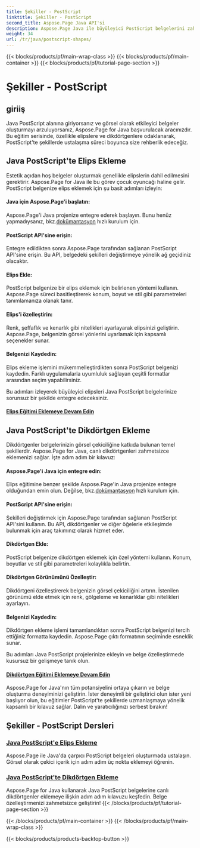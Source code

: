```yaml
---
title: Şekiller - PostScript
linktitle: Şekiller - PostScript
second_title: Aspose.Page Java API'si
description: Aspose.Page Java ile büyüleyici PostScript belgelerini zahmetsizce oluşturun. Elips ve dikdörtgen ekleme ve görsel olarak çekici içerik oluşturma konusundaki eğitimlere dalın.
weight: 34
url: /tr/java/postscript-shapes/
---
```


{{< blocks/products/pf/main-wrap-class >}}
{{< blocks/products/pf/main-container >}}
{{< blocks/products/pf/tutorial-page-section >}}

# Şekiller - PostScript


## giriiş

Java PostScript alanına giriyorsanız ve görsel olarak etkileyici belgeler oluşturmayı arzuluyorsanız, Aspose.Page for Java başvurulacak aracınızdır. Bu eğitim serisinde, özellikle elipslere ve dikdörtgenlere odaklanarak, PostScript'te şekillerde ustalaşma süreci boyunca size rehberlik edeceğiz.

## Java PostScript'te Elips Ekleme

Estetik açıdan hoş belgeler oluşturmak genellikle elipslerin dahil edilmesini gerektirir. Aspose.Page for Java ile bu görev çocuk oyuncağı haline gelir. PostScript belgenize elips eklemek için şu basit adımları izleyin:

#### Java için Aspose.Page'i başlatın:

 Aspose.Page'i Java projenize entegre ederek başlayın. Bunu henüz yapmadıysanız, bkz.[dokümantasyon](https://reference.aspose.com/page/java/) hızlı kurulum için.

#### PostScript API'sine erişin:
Entegre edildikten sonra Aspose.Page tarafından sağlanan PostScript API'sine erişin. Bu API, belgedeki şekilleri değiştirmeye yönelik ağ geçidiniz olacaktır.

#### Elips Ekle:
PostScript belgenize bir elips eklemek için belirlenen yöntemi kullanın. Aspose.Page süreci basitleştirerek konum, boyut ve stil gibi parametreleri tanımlamanıza olanak tanır.

#### Elips'i özelleştirin:
Renk, şeffaflık ve kenarlık gibi nitelikleri ayarlayarak elipsinizi geliştirin. Aspose.Page, belgenizin görsel yönlerini uyarlamak için kapsamlı seçenekler sunar.

#### Belgenizi Kaydedin:
Elips ekleme işlemini mükemmelleştirdikten sonra PostScript belgenizi kaydedin. Farklı uygulamalarla uyumluluk sağlayan çeşitli formatlar arasından seçim yapabilirsiniz.

Bu adımları izleyerek büyüleyici elipsleri Java PostScript belgelerinize sorunsuz bir şekilde entegre edeceksiniz.

#### [Elips Eğitimi Eklemeye Devam Edin](./add-ellipse/)

## Java PostScript'te Dikdörtgen Ekleme

Dikdörtgenler belgelerinizin görsel çekiciliğine katkıda bulunan temel şekillerdir. Aspose.Page for Java, canlı dikdörtgenleri zahmetsizce eklemenizi sağlar. İşte adım adım bir kılavuz:

#### Aspose.Page'i Java için entegre edin:
 Elips eğitimine benzer şekilde Aspose.Page'in Java projenize entegre olduğundan emin olun. Değilse, bkz.[dokümantasyon](https://reference.aspose.com/page/java/) hızlı kurulum için.

#### PostScript API'sine erişin:
Şekilleri değiştirmek için Aspose.Page tarafından sağlanan PostScript API'sini kullanın. Bu API, dikdörtgenler ve diğer öğelerle etkileşimde bulunmak için araç takımınız olarak hizmet eder.

#### Dikdörtgen Ekle:
PostScript belgenize dikdörtgen eklemek için özel yöntemi kullanın. Konum, boyutlar ve stil gibi parametreleri kolaylıkla belirtin.

#### Dikdörtgen Görünümünü Özelleştir:
Dikdörtgeni özelleştirerek belgenizin görsel çekiciliğini artırın. İstenilen görünümü elde etmek için renk, gölgeleme ve kenarlıklar gibi nitelikleri ayarlayın.

#### Belgenizi Kaydedin:
Dikdörtgen ekleme işlemi tamamlandıktan sonra PostScript belgenizi tercih ettiğiniz formatta kaydedin. Aspose.Page çıktı formatının seçiminde esneklik sunar.

Bu adımları Java PostScript projelerinize ekleyin ve belge özelleştirmede kusursuz bir gelişmeye tanık olun.

#### [Dikdörtgen Eğitimi Eklemeye Devam Edin](./add-rectangle/)

Aspose.Page for Java'nın tüm potansiyelini ortaya çıkarın ve belge oluşturma deneyiminizi geliştirin. İster deneyimli bir geliştirici olun ister yeni başlıyor olun, bu eğitimler PostScript'te şekillerde uzmanlaşmaya yönelik kapsamlı bir kılavuz sağlar. Dalın ve yaratıcılığınızı serbest bırakın!
## Şekiller - PostScript Dersleri
### [Java PostScript'e Elips Ekleme](./add-ellipse/)
Aspose.Page ile Java'da çarpıcı PostScript belgeleri oluşturmada ustalaşın. Görsel olarak çekici içerik için adım adım üç nokta eklemeyi öğrenin.
### [Java PostScript'te Dikdörtgen Ekleme](./add-rectangle/)
Aspose.Page for Java kullanarak Java PostScript belgelerine canlı dikdörtgenler eklemeye ilişkin adım adım kılavuzu keşfedin. Belge özelleştirmenizi zahmetsizce geliştirin!
{{< /blocks/products/pf/tutorial-page-section >}}

{{< /blocks/products/pf/main-container >}}
{{< /blocks/products/pf/main-wrap-class >}}

{{< blocks/products/products-backtop-button >}}
